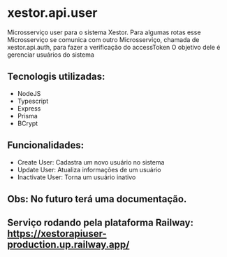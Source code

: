 # xestor.api.user

Microsserviço user para o sistema Xestor. 
Para algumas rotas esse Microsserviço se comunica com outro Microsserviço, chamada de xestor.api.auth, para fazer a verificação do accessToken
O objetivo dele é gerenciar usuários do sistema

## Tecnologis utilizadas:
- NodeJS
- Typescript
- Express
- Prisma
- BCrypt

## Funcionalidades:
- Create User: Cadastra um novo usuário no sistema
- Update User: Atualiza informações de um usuário
- Inactivate User: Torna um usuário inativo

## Obs: No futuro terá uma documentação.
## Serviço rodando pela plataforma Railway: https://xestorapiuser-production.up.railway.app/
